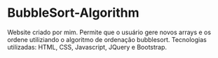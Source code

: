 # BubbleSort-Algorithm
Website criado por mim. Permite que o usuário gere novos arrays e os ordene utiliziando o algoritmo de ordenação bubblesort.
Tecnologias utilizadas: HTML, CSS, Javascript, JQuery e Bootstrap.
